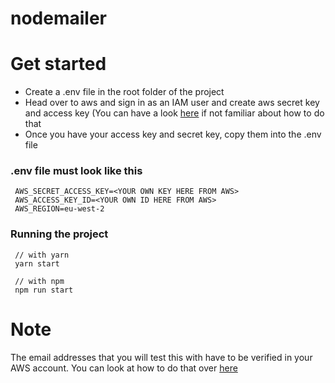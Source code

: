 # nodemailer

# Get started

* Create a .env file in the root folder of the project
* Head over to aws and sign in as an IAM user and create aws secret key and access key (You can have a look [here](https://aws.amazon.com/blogs/security/wheres-my-secret-access-key/) if not familiar about how to do that
* Once you have your access key and secret key, copy them into the .env file

### .env file **must** look like this
 
 ```
  AWS_SECRET_ACCESS_KEY=<YOUR OWN KEY HERE FROM AWS>
  AWS_ACCESS_KEY_ID=<YOUR OWN ID HERE FROM AWS>
  AWS_REGION=eu-west-2
 ```
 
 ### Running the project
 
 ```
  // with yarn 
  yarn start
 
  // with npm 
  npm run start
 ```


# Note
 The email addresses that you will test this with have to be verified in your AWS account. You can look at how to do that over [here](https://docs.aws.amazon.com/ses/latest/DeveloperGuide/verify-email-addresses-procedure.html)
